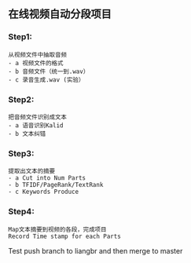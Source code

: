 ## 在线视频自动分段项目
### Step1:
    从视频文件中抽取音频
    - a 视频文件的格式
    - b 音频文件（统一到.wav）
    - c 录音生成.wav (实验）
### Step2:
    把音频文件识别成文本
    - a 语音识别Kalid
    - b 文本纠错
### Step3:
    提取出文本的摘要
    - a Cut into Num Parts
    - b TFIDF/PageRank/TextRank 
    - c Keywords Produce
### Step4:
    Map文本摘要到视频的各段，完成项目
    Record Time stamp for each Parts


 Test push branch to liangbr and then merge to master
